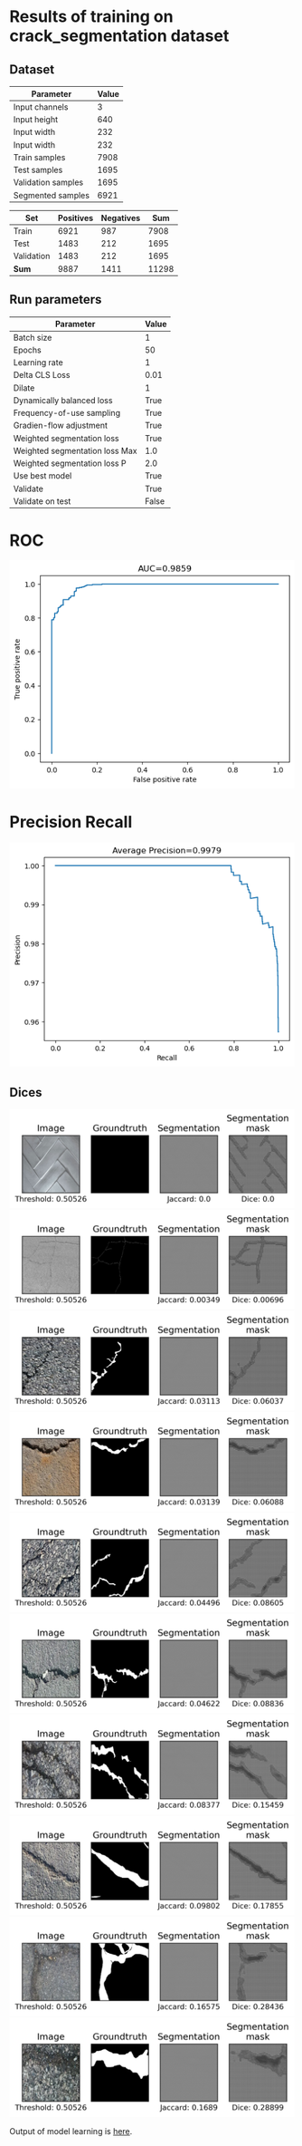 # Results of training on crack_segmentation dataset

## Dataset

| Parameter         | Value       |
| -----------       | ----------- |
| Input channels    | 3           |
| Input height      | 640         |
| Input width       | 232         |
| Input width       | 232         |
| Train samples     | 7908        |
| Test samples      | 1695        |
| Validation samples| 1695        |
| Segmented samples | 6921        |


| Set         | Positives   | Negatives   |  Sum        |
| ----------- | ----------- | ----------- | ----------- |
| Train       | 6921        | 987         | 7908        |
| Test        | 1483        | 212         | 1695        |
| Validation  | 1483        | 212         | 1695        |
| **Sum**     | 9887        | 1411        | 11298       |

## Run parameters
| Parameter                      | Value       |
| -----------                    | ----------- |
| Batch size                     | 1           |
| Epochs                         | 50          |
| Learning rate                  | 1           |
| Delta CLS Loss                 | 0.01        |
| Dilate                         | 1           |
| Dynamically balanced loss      | True        |
| Frequency-of-use sampling      | True        |
| Gradien-flow adjustment        | True        |
| Weighted segmentation loss     | True        |
| Weighted segmentation loss Max | 1.0         |
| Weighted segmentation loss P   | 2.0         |
| Use best model                 | True        |
| Validate                       | True        |
| Validate on test               | False       |

# ROC

![ROC](./ROC.png)

# Precision Recall

![ROC](./precision-recall.png)


## Dices

![dice_output](./dices/0.000_dice_69.png)
![dice_output](./dices/0.007_dice_1723.png)
![dice_output](./dices/0.060_dice_2176.png)
![dice_output](./dices/0.061_dice_2371.png)
![dice_output](./dices/0.086_dice_2149.png)
![dice_output](./dices/0.088_dice_2707.png)
![dice_output](./dices/0.155_dice_2293.png)
![dice_output](./dices/0.179_dice_2411.png)
![dice_output](./dices/0.284_dice_2493.png)
![dice_output](./dices/0.289_dice_2276.png)

Output of model learning is [here](./nohup.out).